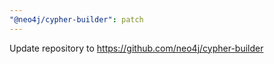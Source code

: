 ```yaml
---
"@neo4j/cypher-builder": patch
---
```


Update repository to https://github.com/neo4j/cypher-builder
